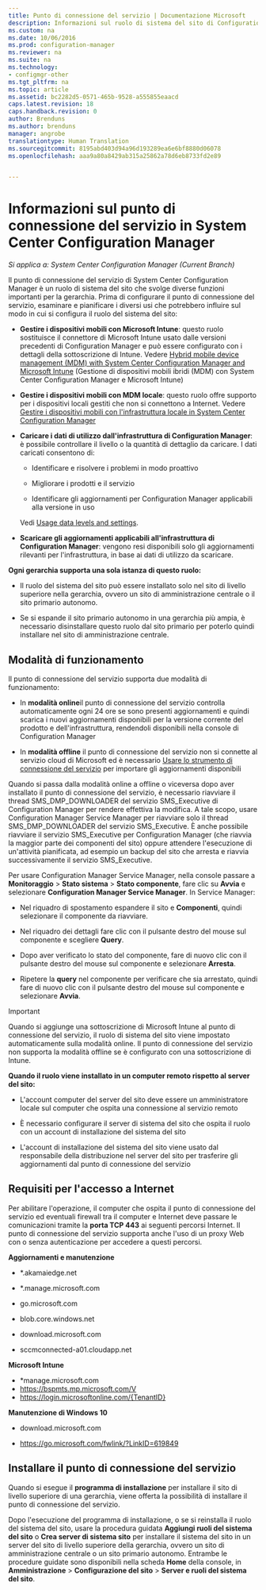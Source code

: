 ```yaml
---
title: Punto di connessione del servizio | Documentazione Microsoft
description: Informazioni sul ruolo di sistema del sito di Configuration Manager e pianificazione della gamma di usi.
ms.custom: na
ms.date: 10/06/2016
ms.prod: configuration-manager
ms.reviewer: na
ms.suite: na
ms.technology:
- configmgr-other
ms.tgt_pltfrm: na
ms.topic: article
ms.assetid: bc2282d5-0571-465b-9528-a555855eaacd
caps.latest.revision: 18
caps.handback.revision: 0
author: Brenduns
ms.author: brenduns
manager: angrobe
translationtype: Human Translation
ms.sourcegitcommit: 8195abd403d94a96d193289ea6e6bf8880d06078
ms.openlocfilehash: aaa9a80a8429ab315a25862a78d6eb8733fd2e89


---
```

# <a name="about-the-service-connection-point-in-system-center-configuration-manager"></a>Informazioni sul punto di connessione del servizio in System Center Configuration Manager

*Si applica a: System Center Configuration Manager (Current Branch)*

Il punto di connessione del servizio di System Center Configuration Manager è un ruolo di sistema del sito che svolge diverse funzioni importanti per la gerarchia. Prima di configurare il punto di connessione del servizio, esaminare e pianificare i diversi usi che potrebbero influire sul modo in cui si configura il ruolo del sistema del sito:  

-   **Gestire i dispositivi mobili con Microsoft Intune**: questo ruolo sostituisce il connettore di Microsoft Intune usato dalle versioni precedenti di Configuration Manager e può essere configurato con i dettagli della sottoscrizione di Intune. Vedere [Hybrid mobile device management (MDM) with System Center Configuration Manager and Microsoft Intune](../../../../mdm/understand/hybrid-mobile-device-management.md) (Gestione di dispositivi mobili ibridi (MDM) con System Center Configuration Manager e Microsoft Intune)  

-   **Gestire i dispositivi mobili con MDM locale**: questo ruolo offre supporto per i dispositivi locali gestiti che non si connettono a Internet. Vedere [Gestire i dispositivi mobili con l'infrastruttura locale in System Center Configuration Manager](../../../../mdm/understand/manage-mobile-devices-with-on-premises-infrastructure.md)  

-   **Caricare i dati di utilizzo dall'infrastruttura di Configuration Manager**: è possibile controllare il livello o la quantità di dettaglio da caricare. I dati caricati consentono di:  

    -   Identificare e risolvere i problemi in modo proattivo  

    -   Migliorare i prodotti e il servizio  

    -   Identificare gli aggiornamenti per Configuration Manager applicabili alla versione in uso  

     Vedi [Usage data levels and settings](../../../../core/servers/deploy/install/setup-reference.md#bkmk_usage).  

-   **Scaricare gli aggiornamenti applicabili all'infrastruttura di Configuration Manager**: vengono resi disponibili solo gli aggiornamenti rilevanti per l'infrastruttura, in base ai dati di utilizzo da scaricare.  

 **Ogni gerarchia supporta una sola istanza di questo ruolo:**  

-   Il ruolo del sistema del sito può essere installato solo nel sito di livello superiore nella gerarchia, ovvero un sito di amministrazione centrale o il sito primario autonomo.  

-   Se si espande il sito primario autonomo in una gerarchia più ampia, è necessario disinstallare questo ruolo dal sito primario per poterlo quindi installare nel sito di amministrazione centrale.  

##  <a name="a-namebkmkmodesa-modes-of-operation"></a><a name="bkmk_modes"></a> Modalità di funzionamento  
 Il punto di connessione del servizio supporta due modalità di funzionamento:  

-   In **modalità online**il punto di connessione del servizio controlla automaticamente ogni 24 ore se sono presenti aggiornamenti e quindi scarica i nuovi aggiornamenti disponibili per la versione corrente del prodotto e dell'infrastruttura, rendendoli disponibili nella console di Configuration Manager  

-   In **modalità offline** il punto di connessione del servizio non si connette al servizio cloud di Microsoft ed è necessario [Usare lo strumento di connessione del servizio](../../../../core/servers/manage/use-the-service-connection-tool.md) per importare gli aggiornamenti disponibili  

Quando si passa dalla modalità online a offline o viceversa dopo aver installato il punto di connessione del servizio, è necessario riavviare il thread SMS_DMP_DOWNLOADER del servizio SMS_Executive di Configuration Manager per rendere effettiva la modifica.  A tale scopo, usare Configuration Manager Service Manager per riavviare solo il thread SMS_DMP_DOWNLOADER del servizio SMS_Executive.  È anche possibile riavviare il servizio SMS_Executive per Configuration Manager (che riavvia la maggior parte dei componenti del sito) oppure attendere l'esecuzione di un'attività pianificata, ad esempio un backup del sito che arresta e riavvia successivamente il servizio SMS_Executive.  

Per usare Configuration Manager Service Manager, nella console passare a **Monitoraggio** > **Stato sistema** > **Stato componente**, fare clic su **Avvia** e selezionare **Configuration Manager Service Manager**.  In Service Manager:  

-   Nel riquadro di spostamento espandere il sito e **Componenti**, quindi selezionare il componente da riavviare.  

-   Nel riquadro dei dettagli fare clic con il pulsante destro del mouse sul componente e scegliere **Query**.  

-   Dopo aver verificato lo stato del componente, fare di nuovo clic con il pulsante destro del mouse sul componente e selezionare **Arresta**.  

-   Ripetere la **query** nel componente per verificare che sia arrestato, quindi fare di nuovo clic con il pulsante destro del mouse sul componente e selezionare **Avvia**.  

> [!IMPORTANT]  
>  Quando si aggiunge una sottoscrizione di Microsoft Intune al punto di connessione del servizio, il ruolo di sistema del sito viene impostato automaticamente sulla modalità online. Il punto di connessione del servizio non supporta la modalità offline se è configurato con una sottoscrizione di Intune.  

**Quando il ruolo viene installato in un computer remoto rispetto al server del sito:**  

-   L'account computer del server del sito deve essere un amministratore locale sul computer che ospita una connessione al servizio remoto

-   È necessario configurare il server di sistema del sito che ospita il ruolo con un account di installazione del sistema del sito  

-   L'account di installazione del sistema del sito viene usato dal responsabile della distribuzione nel server del sito per trasferire gli aggiornamenti dal punto di connessione del servizio

##  <a name="a-namebkmkurlsa-internet-access-requirements"></a><a name="bkmk_urls"></a> Requisiti per l'accesso a Internet  
Per abilitare l'operazione, il computer che ospita il punto di connessione del servizio ed eventuali firewall tra il computer e Internet deve passare le comunicazioni tramite la **porta TCP 443** ai seguenti percorsi Internet. Il punto di connessione del servizio supporta anche l'uso di un proxy Web con o senza autenticazione per accedere a questi percorsi.  

**Aggiornamenti e manutenzione**  

-   *.akamaiedge.net  

-   *.manage.microsoft.com

-   go.microsoft.com

-   blob.core.windows.net  

-   download.microsoft.com  

-   sccmconnected-a01.cloudapp.net  

**Microsoft Intune**  

-   *manage.microsoft.com  
-   https://bspmts.mp.microsoft.com/V
-   https://login.microsoftonline.com/{TenantID}


**Manutenzione di Windows 10**  

-   download.microsoft.com  

-   https://go.microsoft.com/fwlink/?LinkID=619849  

## <a name="install-the-service-connection-point"></a>Installare il punto di connessione del servizio
Quando si esegue il **programma di installazione** per installare il sito di livello superiore di una gerarchia, viene offerta la possibilità di installare il punto di connessione del servizio.

Dopo l'esecuzione del programma di installazione, o se si reinstalla il ruolo del sistema del sito, usare la procedura guidata **Aggiungi ruoli del sistema del sito** o **Crea server di sistema sito** per installare il sistema del sito in un server del sito di livello superiore della gerarchia, ovvero un sito di amministrazione centrale o un sito primario autonomo.  Entrambe le procedure guidate sono disponibili nella scheda **Home** della console, in **Amministrazione** > **Configurazione del sito** > **Server e ruoli del sistema del sito**.



<!--HONumber=Dec16_HO3-->


